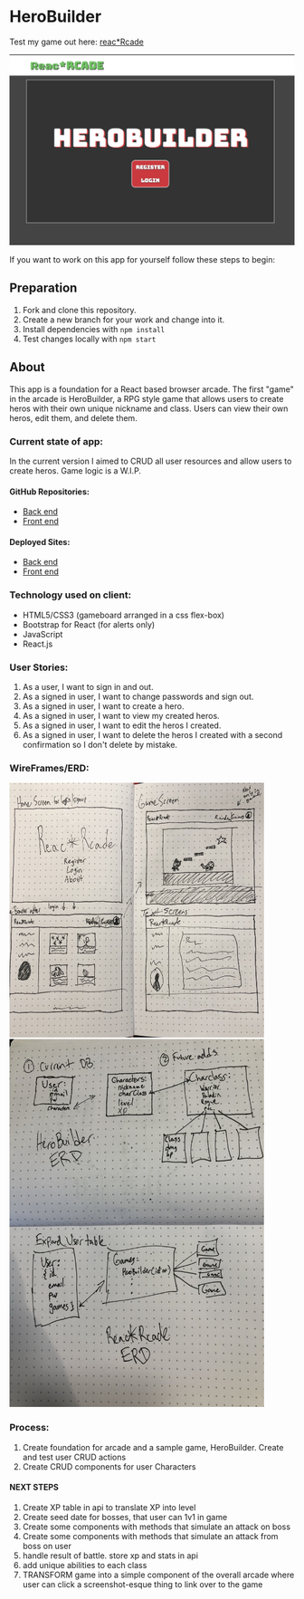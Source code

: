 # HeroBuilder

Test my game out here: [reac*Rcade](https://smd9788.github.io/battlegame-client/#/)

<img src="/public/images/screenshot3.17.19.png">

If you want to work on this app for yourself follow these steps to begin:
## Preparation

1. Fork and clone this repository.
2. Create a new branch for your work and change into it.
3. Install dependencies with `npm install`
4. Test changes locally with `npm start`

## About

This app is a foundation for a React based browser arcade. The first "game" in the arcade is HeroBuilder, a RPG style game that allows users to create heros with their own unique nickname and class. Users can view their own heros, edit them, and delete them.

### Current state of app:
In the current version I aimed to CRUD all user resources and allow users to create heros. Game logic is a W.I.P.

#### GitHub Repositories:
- [Back end](https://github.com/smd9788/battlegame-api)
- [Front end](https://github.com/smd9788/battlegame-client)

#### Deployed Sites:
- [Back end](https://reactrcade-api.herokuapp.com/)
- [Front end](https://smd9788.github.io/battlegame-client/)

### Technology used on client:
  - HTML5/CSS3 (gameboard arranged in a css flex-box)
  - Bootstrap for React (for alerts only)
  - JavaScript
  - React.js

### User Stories:
1. As a user, I want to sign in and out.
2. As a signed in user, I want to change passwords and sign out.
3. As a signed in user, I want to create a hero.
4. As a signed in user, I want to view my created heros.
5. As a signed in user, I want to edit the heros I created.
6. As a signed in user, I want to delete the heros I created with a second confirmation so I don't delete by mistake.

### WireFrames/ERD:
<img src="/public/images/wireframe.jpg" width="450" height="450">
<img src="/public/images/erd.jpg" width="450" height="650">

### Process:
1. Create foundation for arcade and a sample game, HeroBuilder. Create and test user CRUD actions
2. Create CRUD components for user Characters
#### NEXT STEPS
1. Create XP table in api to translate XP into level
2. Create seed date for bosses, that user can 1v1 in game
3. Create some components with methods that simulate an attack on boss
4. Create some components with methods that simulate an attack from boss on user
5. handle result of battle. store xp and stats in api
6. add unique abilities to each class
7. TRANSFORM game into a simple component of the overall arcade where user can click a screenshot-esque thing to link over to the game
